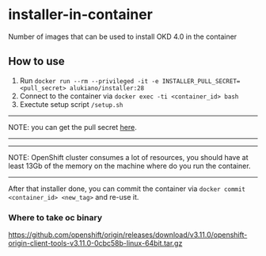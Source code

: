 # installer-in-container
Number of images that can be used to install OKD 4.0 in the container

## How to use

1. Run `docker run --rm --privileged -it -e INSTALLER_PULL_SECRET=<pull_secret> alukiano/installer:28`
2. Connect to the container via `docker exec -ti <container_id> bash`
3. Exectute setup script `/setup.sh`

***
NOTE: you can get the pull secret [here](https://developers.redhat.com/auth/realms/rhd/protocol/openid-connect/auth?client_id=uhc&redirect_uri=https%3A%2F%2Fcloud.openshift.com%2Fclusters%2Finstall%23pull-secret&state=109aa48e-1779-45d6-9bdc-c156b1e699b4&response_mode=fragment&response_type=code&scope=openid&nonce=b9fe0085-f2c9-4fd7-bd17-e8629f01bbaf).
***

***
NOTE: OpenShift cluster consumes a lot of resources, you should have at least 13Gb of the memory on the machine where do you run the container.
***

After that installer done, you can commit the container via `docker commit <container_id> <new_tag>` and re-use it.

### Where to take oc binary

https://github.com/openshift/origin/releases/download/v3.11.0/openshift-origin-client-tools-v3.11.0-0cbc58b-linux-64bit.tar.gz
